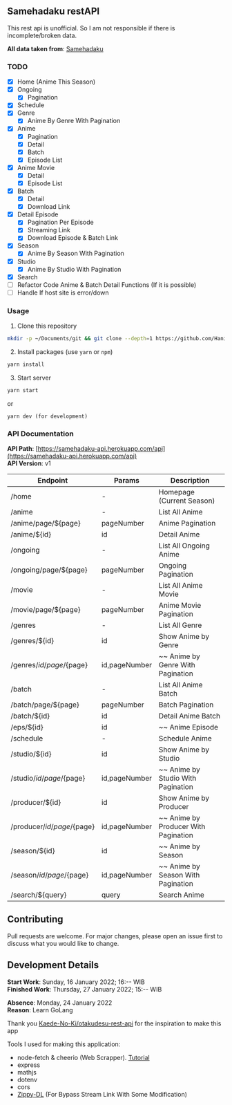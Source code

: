 ## Samehadaku restAPI

This rest api is unofficial. So I am not responsible if there is incomplete/broken data.

**All data taken from**: [Samehadaku](https://194.163.183.129)

### TODO

- [x] Home (Anime This Season)
- [x] Ongoing
  - [x] Pagination
- [x] Schedule
- [x] Genre
  - [x] Anime By Genre With Pagination
- [x] Anime
  - [x] Pagination
  - [x] Detail
  - [x] Batch
  - [x] Episode List
- [x] Anime Movie
  - [x] Detail
  - [x] Episode List
- [x] Batch
  - [x] Detail
  - [x] Download Link
- [x] Detail Episode
  - [x] Pagination Per Episode
  - [x] Streaming Link
  - [x] Download Episode & Batch Link
- [x] Season
  - [x] Anime By Season With Pagination
- [x] Studio
  - [x] Anime By Studio With Pagination
- [x] Search
- [ ] Refactor Code Anime & Batch Detail Functions (If it is possible)
- [ ] Handle If host site is error/down

### Usage

1. Clone this repository

```bash
mkdir -p ~/Documents/git && git clone --depth=1 https://github.com/Hanivan/restAPI-Samehadaku.git ~/Documents/git/restAPI-Samehadaku && cd ~/Documents/git/restAPI-Samehadaku
```

2. Install packages (use `yarn` or `npm`)

```bash
yarn install
```

3. Start server

```bash
yarn start
```

or

```
yarn dev (for development)
```

### API Documentation

**API Path**: [https://samehadaku-api.herokuapp.com/api](https://samehadaku-api.herokuapp.com/api)<br>
**API Version**: v1

| Endpoint                     | Params        | Description                          |
| ---------------------------- | ------------- | ------------------------------------ |
| /home                        | -             | Homepage (Current Season)            |
| /anime                       | -             | List All Anime                       |
| /anime/page/${page}          | pageNumber    | Anime Pagination                     |
| /anime/${id}                 | id            | Detail Anime                         |
| /ongoing                     | -             | List All Ongoing Anime               |
| /ongoing/page/${page}        | pageNumber    | Ongoing Pagination                   |
| /movie                       | -             | List All Anime Movie                 |
| /movie/page/${page}          | pageNumber    | Anime Movie Pagination               |
| /genres                      | -             | List All Genre                       |
| /genres/${id}                | id            | Show Anime by Genre                  |
| /genres/${id}/page/${page}   | id,pageNumber | ~~ Anime by Genre With Pagination    |
| /batch                       | -             | List All Anime Batch                 |
| /batch/page/${page}          | pageNumber    | Batch Pagination                     |
| /batch/${id}                 | id            | Detail Anime Batch                   |
| /eps/${id}                   | id            | ~~ Anime Episode                     |
| /schedule                    | -             | Schedule Anime                       |
| /studio/${id}                | id            | Show Anime by Studio                 |
| /studio/${id}/page/${page}   | id,pageNumber | ~~ Anime by Studio With Pagination   |
| /producer/${id}              | id            | Show Anime by Producer               |
| /producer/${id}/page/${page} | id,pageNumber | ~~ Anime by Producer With Pagination |
| /season/${id}                | id            | ~~ Anime by Season                   |
| /season/${id}/page/${page}   | id,pageNumber | ~~ Anime by Season With Pagination   |
| /search/${query}             | query         | Search Anime                         |

## Contributing

Pull requests are welcome. For major changes, please open an issue first to discuss what you would like to change.

## Development Details

**Start Work**: Sunday, 16 January 2022; 16:-- WIB<br>
**Finished Work**: Thursday, 27 January 2022; 15:-- WIB

**Absence**: Monday, 24 January 2022<br>
**Reason**: Learn GoLang

Thank you [ Kaede-No-Ki/otakudesu-rest-api](https://github.com/Kaede-No-Ki/otakudesu-rest-api) for the inspiration to make this app

Tools I used for making this application:

- node-fetch & cheerio (Web Scrapper). [Tutorial](https://www.youtube.com/watch?v=z6jwIkkc7ro)
- express
- mathjs
- dotenv
- cors
- [Zippy-DL](https://github.com/anasrar/Zippy-DL) (For Bypass Stream Link With Some Modification)
